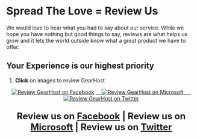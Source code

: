 <h1>Spread The Love = Review Us</h1>
<p>We would love to hear what you had to say about our service.  While we hope you have nothing but good things to say, reviews are what helps us grow and it lets the world outside know what a great product we have to offer.</p>
<h2>Your Experience is our highest priority</h2>
<ol>
<li>
<p><strong>Click</strong> on images to review GearHost</p>
</li>
</ol>

<div style="text-align: center;"><a href="http://facebook.com/gearhost""><img src="http://i.imgur.com/fjLbAfq.png" alt="Review GearHost on Facebook" /></a> <a href="http://www.asp.net/hosting/hostingprovider/details/522#reviewSection">&nbsp;&nbsp;&nbsp;&nbsp;<img src="http://i.imgur.com/4swKssY.jpg" alt="Review GearHost on Microsoft" /></a. <a href="https://twitter.com/gearhost">&nbsp;&nbsp;&nbsp;&nbsp;&nbsp;<img src="http://i.imgur.com/NWABgqz.png" alt="Review GearHost on Twitter" /></a></div><p style="text-align: center; font-size: 24px;"><strong>Review us on <a href="http://facebook.com/gearhost">Facebook</a> | Review us on <a href="http://www.asp.net/hosting/hostingprovider/details/522#reviewSection">Microsoft</a> | Review us on <a href="https://twitter.com/gearhost">Twitter</a></strong></p>